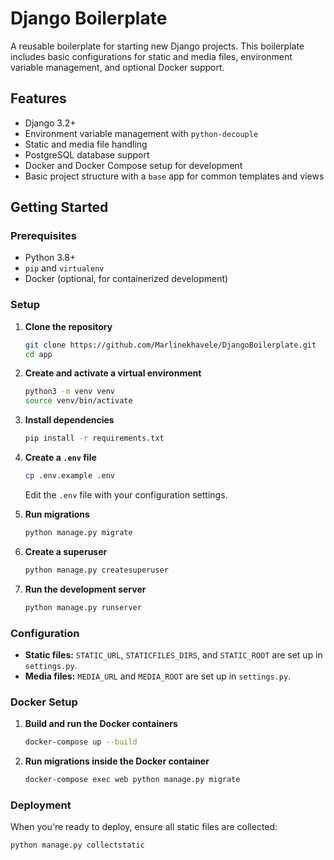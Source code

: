 # Django Boilerplate

A reusable boilerplate for starting new Django projects. This boilerplate includes basic configurations for static and media files, environment variable management, and optional Docker support.

## Features

- Django 3.2+
- Environment variable management with `python-decouple`
- Static and media file handling
- PostgreSQL database support
- Docker and Docker Compose setup for development
- Basic project structure with a `base` app for common templates and views

## Getting Started

### Prerequisites

- Python 3.8+
- `pip` and `virtualenv`
- Docker (optional, for containerized development)

### Setup

1. **Clone the repository**

    ```bash
    git clone https://github.com/Marlinekhavele/DjangoBoilerplate.git
    cd app
    ```

2. **Create and activate a virtual environment**

    ```bash
    python3 -m venv venv
    source venv/bin/activate
    ```

3. **Install dependencies**

    ```bash
    pip install -r requirements.txt
    ```

4. **Create a `.env` file**

    ```bash
    cp .env.example .env
    ```

    Edit the `.env` file with your configuration settings.

5. **Run migrations**

    ```bash
    python manage.py migrate
    ```

6. **Create a superuser**

    ```bash
    python manage.py createsuperuser
    ```

7. **Run the development server**

    ```bash
    python manage.py runserver
    ```

### Configuration

- **Static files:** `STATIC_URL`, `STATICFILES_DIRS`, and `STATIC_ROOT` are set up in `settings.py`.
- **Media files:** `MEDIA_URL` and `MEDIA_ROOT` are set up in `settings.py`.

### Docker Setup

1. **Build and run the Docker containers**

    ```bash
    docker-compose up --build
    ```

2. **Run migrations inside the Docker container**

    ```bash
    docker-compose exec web python manage.py migrate
    ```

### Deployment

When you're ready to deploy, ensure all static files are collected:

```bash
python manage.py collectstatic